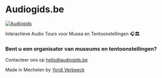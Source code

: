 # Audiogids.be
[![Audiogids](https://img.shields.io/badge/Audiogids-blue?style=flat&link=https://audiogids.be)](https://audiogids.be)

Interactieve Audio Tours voor Musea en Tentoonstellingen 🎧🏛️

### Bent u een organisator van museums en tentoonstellingen?

Contacteer ons op [hello@audiogids.be](hello@audiogids.be)

Made in Mechelen by [Yordi Verbeeck](https://yordi.net)
